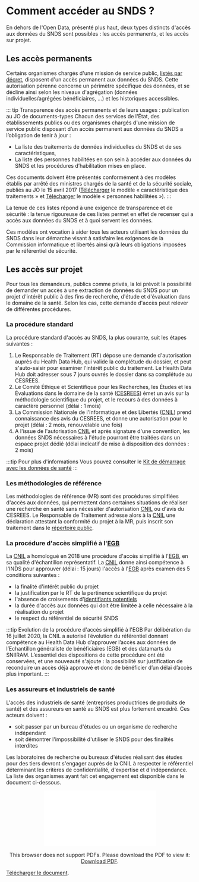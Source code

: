 # Comment accéder au SNDS ?
<!-- SPDX-License-Identifier: MPL-2.0 -->

En dehors de l'Open Data, présenté plus haut, deux types distincts d'accès aux données du SNDS sont possibles : les accès permanents, et les accès sur projet.

## Les accès permanents

Certains organismes chargés d'une mission de service public, [listés par décret](https://www.legifrance.gouv.fr/affichTexte.do?cidTexte=JORFTEXT000033702840&categorieLien=id), disposent d'un accès permanent aux données du SNDS.
Cette autorisation pérenne concerne un périmètre spécifique des données, et se décline ainsi selon les niveaux d'agrégation (données individuelles/agrégées bénéficiaires, …) et les historiques accessibles.

::: tip Transparence des accès permanents et de leurs usages : publication au JO de documents-types
Chacun des services de l'État, des établissements publics ou des organismes chargés d'une mission de service public disposant d’un accès permanent aux données du SNDS a l’obligation de tenir à jour :

- La liste des traitements de données individuelles du SNDS et de ses caractéristiques,
- La liste des personnes habilitées en son sein à accéder aux données du SNDS et les procédures d’habilitation mises en place.

Ces documents doivent être présentés conformément à des modèles établis par arrêté des ministres chargés de la santé et de la sécurité sociale, publiés au JO le 15 avril 2017 ([Télécharger](/files/HDH/modele_caracteristiques_des_traitements.doc) le modèle « caractéristique des traitements » et [Télécharger](/files/HDH/modele_habilitation.doc) le modèle « personnes habilitées »).
:::

La tenue de ces listes répond à une exigence de transparence et de sécurité : la tenue rigoureuse de ces listes permet en effet de recenser qui a accès aux données du SNDS et à quoi servent les données.

Ces modèles ont vocation à aider tous les acteurs utilisant les données du SNDS dans leur démarche visant à satisfaire les exigences de la Commission informatique et libertés ainsi qu’à leurs obligations imposées par le référentiel de sécurité.

## Les accès sur projet

Pour tous les demandeurs, publics comme privés, la loi prévoit la possibilité de demander un accès à une extraction de données du SNDS pour un projet d'intérêt public à des fins de recherche, d'étude et d'évaluation dans le domaine de la santé.
Selon les cas, cette demande d'accès peut relever de différentes procédures.

### La procédure standard

La procédure standard d'accès au SNDS, la plus courante, suit les étapes suivantes :

1. Le Responsable de Traitement (RT) dépose une demande d'autorisation auprès du Health Data Hub, qui valide la complétude du dossier, et peut s'auto-saisir pour examiner l'intérêt public du traitement.  Le Health Data Hub doit adresser sous 7 jours ouvrés le dossier dans sa complétude au CESREES.
2. Le Comité Éthique et Scientifique pour les Recherches, les Études et les Évaluations dans le domaine de la santé ([CESREES](https://www.health-data-hub.fr/page/le-cesrees)) émet un avis sur la méthodologie scientifique du projet, et le recours à des données à caractère personnel (délai : 1 mois)
3. La Commission Nationale de l'Informatique et des Libertés ([CNIL](../glossaire/CNIL.md)) prend connaissance des avis du CESREES, et donne une autorisation pour le projet (délai : 2 mois, renouvelable une fois)
4. A l'issue de l'autorisation [CNIL](../glossaire/CNIL.md) et après signature d'une convention, les données SNDS nécessaires à l'étude pourront être traitées dans un espace projet dédié (délai indicatif de mise à disposition des données : 2 mois)

:::tip Pour plus d'informations
Vous pouvez consulter le [Kit de démarrage avec les données de santé](../formation_snds/starter_kit.md)
:::

### Les méthodologies de référence

Les méthodologies de référence (MR) sont des procédures simplifiées d'accès aux données, qui permettent dans certaines situations de réaliser une recherche en santé sans nécessiter d'autorisation [CNIL](../glossaire/CNIL.md) ou d'avis du CESREES.
Le Responsable de Traitement adresse alors à la [CNIL](../glossaire/CNIL.md) une déclaration attestant la conformité du projet à la MR, puis inscrit son traitement dans le [répertoire public](https://www.health-data-hub.fr/projets).

### La procédure d'accès simplifié à l'[EGB](../glossaire/EGB.md)

La [CNIL](../glossaire/CNIL.md) a homologué en 2018 une procédure d'accès simplifié à l'[EGB](../glossaire/EGB.md), en sa qualité d'échantillon représentatif.
La [CNIL](../glossaire/CNIL.md) donne ainsi compétence à l'INDS pour approuver (délai : 15 jours) l'accès à l'[EGB](../glossaire/EGB.md) après examen des 5 conditions suivantes :

- la finalité d'intérêt public du projet
- la justification par le RT de la pertinence scientifique du projet
- l'absence de croisements d'[identifiants potentiels](../glossaire/IdPotentiels.md)
- la durée d'accès aux données qui doit être limitée à celle nécessaire à la réalisation du projet
- le respect du référentiel de sécurité SNDS

:::tip Evolution de la procédure d'accès simplifié à l'EGB
Par délibération du 16 juillet 2020, la CNIL a autorisé l’évolution du référentiel donnant compétence au Health Data Hub d’approuver l’accès aux données de l’Echantillon généraliste de bénéficiaires (EGB) et des datamarts du SNIIRAM.
L’essentiel des dispositions de cette procédure ont été conservées, et une nouveauté s'ajoute : la possibilité sur justification de reconduire un accès déjà approuvé et donc de bénéficier d’un délai d’accès plus important.
:::


### Les assureurs et industriels de santé

L'accès des industriels de santé (entreprises productrices de produits de santé) et des assureurs en santé au SNDS est plus fortement encadré.
Ces acteurs doivent :

- soit passer par un bureau d'études ou un organisme de recherche indépendant
- soit démontrer l'impossibilité d'utiliser le SNDS pour des finalités interdites

Les laboratoires de recherche ou bureaux d'études réalisant des études pour des tiers devront s'engager auprès de la CNIL à respecter le référentiel déterminant les critères de confidentialité, d'expertise et d'indépendance. 
La liste des organismes ayant fait cet engagement est disponible dans le document ci-dessous. 

<p style="text-align: center;">
<object data="/files/INDS/Engagement_de_conformite_au_reférentiel_au_05-03-20.pdf" type="application/pdf" width="500px" height="450px">
    <embed src="/files/INDS/Engagement_de_conformite_au_reférentiel_au_05-03-20.pdf" type="application/pdf">
        <p>This browser does not support PDFs. Please download the PDF to view it: <a href="/files/INDS/Engagement_de_conformite_au_reférentiel_au_05-03-20.pdf">Download PDF</a>.</p>
    </embed>
</object>
</p>

[Télécharger le document](/files/INDS/Engagement_de_conformite_au_reférentiel_au_05-03-20.pdf).
